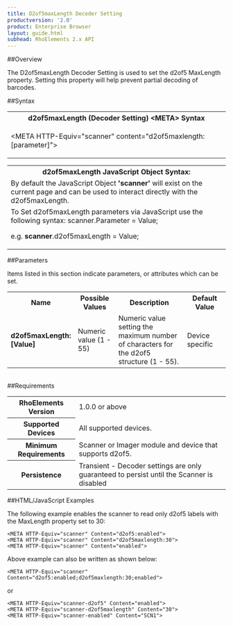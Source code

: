 ```yaml
---
title: D2of5maxLength Decoder Setting
productversion: '2.0'
product: Enterprise Browser
layout: guide.html
subhead: RhoElements 2.x API
---
```


##Overview

The D2of5maxLength Decoder Setting is used to set the d2of5 MaxLength property. Setting this property will help prevent partial decoding of barcodes.

##Syntax

<table class="re-table"><tr><th class="tableHeading">d2of5maxLength (Decoder Setting) &lt;META&gt; Syntax
</th></tr><tr><td class="clsSyntaxCells clsOddRow"><p>&lt;META HTTP-Equiv="scanner" content="d2of5maxlength:[parameter]"&gt;</p></td></tr></table>
<table class="re-table"><tr><th class="tableHeading">d2of5maxLength JavaScript Object Syntax:</th></tr><tr><td class="clsSyntaxCells clsOddRow">
By default the JavaScript Object <b>'scanner'</b> will exist on the current page and can be used to interact directly with the d2of5maxLength.
</td></tr><tr><td class="clsSyntaxCells clsEvenRow">
To Set d2of5maxLength parameters via JavaScript use the following syntax: scanner.Parameter = Value;
<P />e.g. <b>scanner</b>.d2of5maxLength = Value;
</td></tr></table>

##Parameters


Items listed in this section indicate parameters, or attributes which can be set.
<table class="re-table"><col width="20%" /><col width="20%" /><col width="38%" /><col width="22%" /><tr><th class="tableHeading">Name</th><th class="tableHeading">Possible Values</th><th class="tableHeading">Description</th><th class="tableHeading">Default Value</th></tr><tr><td class="clsSyntaxCells clsOddRow"><b>d2of5maxLength:[Value]
</b></td><td class="clsSyntaxCells clsOddRow">Numeric value (1 - 55)</td><td class="clsSyntaxCells clsOddRow">Numeric value setting the maximum number of characters for the d2of5 structure (1 - 55).</td><td class="clsSyntaxCells clsOddRow">Device specific</td></tr></table>
<table class="re-table"><col width="78%" /><col width="8%" /><col width="1%" /><col width="5%" /><col width="1%" /><col width="5%" /><col width="2%" /></table>





##Requirements

<table class="re-table"><tr><th class="tableHeading">RhoElements Version</th><td class="clsSyntaxCell clsEvenRow">1.0.0 or above
</td></tr><tr><th class="tableHeading">Supported Devices</th><td class="clsSyntaxCell clsOddRow">All supported devices.</td></tr><tr><th class="tableHeading">Minimum Requirements</th><td class="clsSyntaxCell clsOddRow">Scanner or Imager module and device that supports d2of5.</td></tr><tr><th class="tableHeading">Persistence</th><td class="clsSyntaxCell clsEvenRow">Transient - Decoder settings are only guaranteed to persist until the Scanner is disabled</td></tr></table>


##HTML/JavaScript Examples

The following example enables the scanner to read only d2of5 labels with the MaxLength property set to 30:

	<META HTTP-Equiv="scanner" Content="d2of5:enabled">
	<META HTTP-Equiv="scanner" Content="d2of5maxlength:30">
	<META HTTP-Equiv="scanner" Content="enabled">
	
Above example can also be written as shown below:

	<META HTTP-Equiv="scanner" Content="d2of5:enabled;d2of5maxlength:30;enabled">
	
or

	<META HTTP-Equiv="scanner-d2of5" Content="enabled">
	<META HTTP-Equiv="scanner-d2of5maxlength" Content="30">
	<META HTTP-Equiv="scanner-enabled" Content="SCN1">
	





